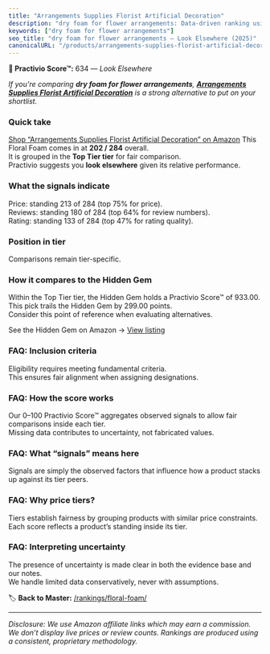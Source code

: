 ```yaml
---
title: "Arrangements Supplies Florist Artificial Decoration"
description: "dry foam for flower arrangements: Data-driven ranking using the Practivio Score™. Positioned by quality, value, demand, findability, momentum."
keywords: ["dry foam for flower arrangements"]
seo_title: "dry foam for flower arrangements — Look Elsewhere (2025)"
canonicalURL: "/products/arrangements-supplies-florist-artificial-decoration-B0BPS8PJGY/"
---
```


**🚫 Practivio Score™:** 634 — _Look Elsewhere_


*If you're comparing **dry foam for flower arrangements**, **[Arrangements Supplies Florist Artificial Decoration](https://www.amazon.com/dp/B0BPS8PJGY?tag=practivio-20)** is a strong alternative to put on your shortlist.*
### Quick take
[Shop “Arrangements Supplies Florist Artificial Decoration” on Amazon](https://www.amazon.com/dp/B0BPS8PJGY?tag=practivio-20)
This Floral Foam comes in at **202 / 284** overall.  
It is grouped in the **Top Tier tier** for fair comparison.  
Practivio suggests you **look elsewhere** given its relative performance.

### What the signals indicate
Price: standing 213 of 284 (top 75% for price).  
Reviews: standing 180 of 284 (top 64% for review numbers).  
Rating: standing 133 of 284 (top 47% for rating quality).  

### Position in tier
Comparisons remain tier-specific.

### How it compares to the Hidden Gem
Within the Top Tier tier, the Hidden Gem holds a Practivio Score™ of 933.00.  
This pick trails the Hidden Gem by 299.00 points.  
Consider this point of reference when evaluating alternatives.  

See the Hidden Gem on Amazon → [View listing](https://www.amazon.com/dp/B07BPRHWL5?tag=practivio-20)

### FAQ: Inclusion criteria
Eligibility requires meeting fundamental criteria.  
This ensures fair alignment when assigning designations.

### FAQ: How the score works
Our 0–100 Practivio Score™ aggregates observed signals to allow fair comparisons inside each tier.  
Missing data contributes to uncertainty, not fabricated values.

### FAQ: What “signals” means here
Signals are simply the observed factors that influence how a product stacks up against its tier peers.

### FAQ: Why price tiers?
Tiers establish fairness by grouping products with similar price constraints.  
Each score reflects a product’s standing inside its tier.

### FAQ: Interpreting uncertainty
The presence of uncertainty is made clear in both the evidence base and our notes.  
We handle limited data conservatively, never with assumptions.


🏷️ **Back to Master:** [/rankings/floral-foam/](/rankings/floral-foam/)

---
_Disclosure: We use Amazon affiliate links which may earn a commission. We don’t display live prices or review counts. Rankings are produced using a consistent, proprietary methodology._
